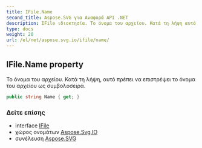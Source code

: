 ```yaml
---
title: IFile.Name
second_title: Aspose.SVG για Αναφορά API .NET
description: IFile ιδιοκτησία. Το όνομα του αρχείου. Κατά τη λήψη αυτό πρέπει να επιστρέψει το όνομα του αρχείου ως συμβολοσειρά.
type: docs
weight: 20
url: /el/net/aspose.svg.io/ifile/name/
---
```

## IFile.Name property

Το όνομα του αρχείου. Κατά τη λήψη, αυτό πρέπει να επιστρέψει το όνομα του αρχείου ως συμβολοσειρά.

```csharp
public string Name { get; }
```

### Δείτε επίσης

* interface [IFile](../)
* χώρος ονομάτων [Aspose.Svg.IO](../../ifile/)
* συνέλευση [Aspose.SVG](../../../)


